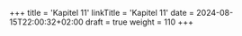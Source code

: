 +++
title = 'Kapitel 11'
linkTitle = 'Kapitel 11'
date = 2024-08-15T22:00:32+02:00
draft = true
weight = 110
+++

